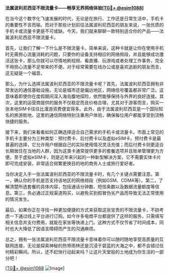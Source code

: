 **法属波利尼西亚不限流量卡——畅享无界网络体验[[TG💪+ @esim1088](https://t.me/s/esim1088)]**

在当今这个数字化飞速发展的时代，无论是在旅行、工作还是日常生活中，手机卡的重要性不言而喻。而对于那些计划前往法属波利尼西亚的朋友来说，一张优质的手机卡或流量卡更是不可或缺。今天，我们就来聊聊一款特别适合你的产品——法属波利尼西亚不限流量卡。

首先，让我们了解一下什么是不限流量卡。简单来说，这种卡就是让你在使用手机时无需担心流量消耗的问题，只要你的设备支持相应的网络频段，并且能够成功激活这张卡，那么你就可以尽情地刷视频、看直播、玩游戏或者处理工作事务，完全不用担心流量不足带来的不便。对于经常需要在线办公或是喜欢追剧的朋友而言，这无疑是一个福音。

那么，为什么选择法属波利尼西亚的不限流量卡呢？首先，法属波利尼西亚拥有非常发达的通信基础设施，无论是城市还是偏远地区，网络信号覆盖都非常广泛。这意味着即使你在度假期间深入海岛腹地探险，依然能够保持与外界的良好连接。其次，这里的运营商提供的服务不仅稳定而且价格合理，尤其对于游客而言，购买一张本地SIM卡往往比漫游资费便宜得多。此外，由于法属波利尼西亚是一个国际知名的旅游胜地，这里的通信网络特别注重用户体验，确保每位用户都能享受到流畅快捷的服务。

接下来，我们来看看如何正确选择适合自己需求的手机卡或流量卡。市面上常见的手机卡主要分为三种类型：预付费卡、后付费卡以及虚拟eSIM卡。预付费卡是最普遍的选择，它允许用户根据自己的实际使用情况灵活充值；而后付费卡则更适合长期居住在当地的人群，因为这类卡通常提供更多的套餐选项并且账单管理更为方便。至于虚拟eSIM卡，则是近年来兴起的一种新型解决方案，它不需要实体卡片即可完成安装，非常适合频繁更换目的地的商务人士或旅行爱好者。

当你决定入手一张法属波利尼西亚的不限流量卡时，有几个关键点需要注意。第一，确认你的手机是否支持该地区的网络频段（例如GSM、CDMA等）。第二，了解清楚所选套餐的具体内容，包括通话分钟数、短信条数以及数据流量额度等信息。第三，务必通过正规渠道购买，以避免买到假冒伪劣产品而导致无法正常使用的情况发生。

最后，如果你正在寻找一种更加便捷的方式来获取这张宝贵的不限流量卡，不妨考虑一下通过线上平台进行订购。如今许多电商平台都提供了这样的服务，只需填写相关信息并支付费用，就能在家坐等快递上门。这种方式不仅节省了时间成本，同时也大大降低了因语言障碍而产生的沟通麻烦。

总之，拥有一张法属波利尼西亚不限流量卡意味着你可以随时随地享受高质量的互联网连接，无论是探索神秘的热带雨林还是沉浸于碧蓝的大海之中，都不会错过任何精彩瞬间。所以，还不赶快行动起来吗？让这片天堂般的土地成为你生活的一部分吧！

[[TG💪+ @esim1088](https://t.me/s/esim1088) ![Image](https://i.postimg.cc/4NQfJmqS/Snipaste-2025-05-13-00-14-12.png)]